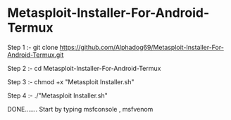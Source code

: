 # Metasploit-Installer-For-Android-Termux


Step 1 :- git clone https://github.com/Alphadog69/Metasploit-Installer-For-Android-Termux.git



Step 2 :- cd Metasploit-Installer-For-Android-Termux




Step 3 :- chmod +x "Metasploit Installer.sh"




Step 4 :- ./"Metasploit Installer.sh"





DONE....... Start by typing msfconsole , msfvenom
